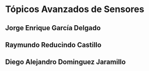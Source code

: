 # Tópicos Avanzados de Sensores
## Jorge Enrique García Delgado
## Raymundo Reducindo Castillo
## Diego Alejandro Dominguez Jaramillo

